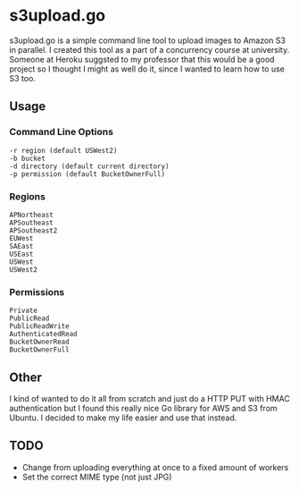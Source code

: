 # s3upload.go

s3upload.go is a simple command line tool to upload images to Amazon S3 in
parallel. I created this tool as a part of a concurrency course at university.
Someone at Heroku suggsted to my professor that this would be a good project
so I thought I might as well do it, since I wanted to learn how to use S3 too.

## Usage

### Command Line Options

    -r region (default USWest2)
    -b bucket
    -d directory (default current directory)
    -p permission (default BucketOwnerFull)

### Regions

    APNortheast
    APSoutheast
    APSoutheast2
    EUWest
    SAEast
    USEast
    USWest
    USWest2

### Permissions

    Private
    PublicRead
    PublicReadWrite
    AuthenticatedRead
    BucketOwnerRead
    BucketOwnerFull

## Other

I kind of wanted to do it all from scratch and just do a HTTP PUT with HMAC
authentication but I found this really nice Go library for AWS and S3 from
Ubuntu. I decided to make my life easier and use that instead.

## TODO

 - Change from uploading everything at once to a fixed amount of workers
 - Set the correct MIME type (not just JPG)
